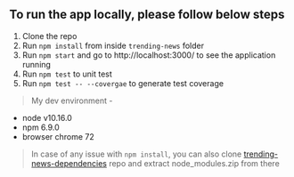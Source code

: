 ## To run the app locally, please follow below steps

1. Clone the repo
2. Run `npm install` from inside `trending-news` folder
3. Run `npm start` and go to http://localhost:3000/ to see the application running
4. Run `npm test` to unit test
5. Run `npm test -- --covergae` to generate test coverage

> My dev environment -

- node v10.16.0
- npm 6.9.0
- browser chrome 72

> In case of any issue with `npm install`, you can also clone [trending-news-dependencies](https://github.com/manishkumar88/trending-news-dependencies) repo and extract node_modules.zip from there
